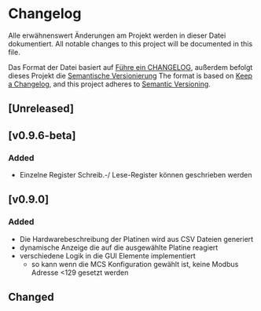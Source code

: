 # Changelog
Alle erwähnenswert Änderungen am Projekt werden in dieser Datei dokumentiert.
All notable changes to this project will be documented in this file.

Das Format der Datei basiert auf [Führe ein CHANGELOG](https://keepachangelog.com/de/1.0.0/),
außerdem befolgt dieses Projekt die [Semantische Versionierung](https://semver.org/lang/de/spec/v2.0.0.html)
The format is based on [Keep a Changelog](https://keepachangelog.com/en/1.0.0/),
and this project adheres to [Semantic Versioning](https://semver.org/spec/v2.0.0.html).

## [Unreleased]

## [v0.9.6-beta]
### Added
- Einzelne Register Schreib.-/ Lese-Register können geschrieben werden

## [v0.9.0]
### Added
- Die Hardwarebeschreibung der Platinen wird aus CSV Dateien generiert
- dynamische Anzeige die auf die ausgewählte Platine reagiert
- verschiedene Logik in die GUI Elemente implementiert
    * so kann wenn die MCS Konfiguration gewählt ist, keine Modbus Adresse <129 gesetzt werden

## Changed

[v0.1.0]: https://gitlab.com/RA-GAS-GmbH/rgms_konfig/-/tags/v0.1.0
